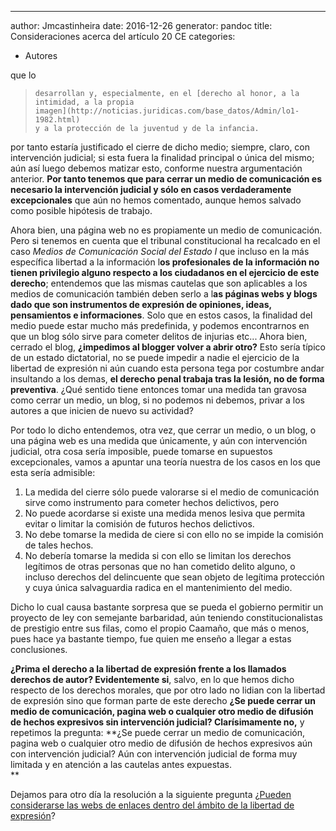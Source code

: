 ---
author: Jmcastinheira
date: 2016-12-26
generator: pandoc
title: Consideraciones acerca del artículo 20 CE
categories:

  - Autores

 que lo
>     desarrollan y, especialmente, en el [derecho al honor, a la
>     intimidad, a la propia
>     imagen](http://noticias.juridicas.com/base_datos/Admin/lo1-1982.html)
>     y a la protección de la juventud y de la infancia.

por tanto estaría justificado el cierre de dicho medio; siempre, claro,
con intervención judicial; si esta fuera la finalidad principal o única
del mismo; aún así luego debemos matizar esto, conforme nuestra
argumentación anterior. **Por tanto tenemos que para cerrar un medio de
comunicación es necesario la intervención judicial y sólo en casos
verdaderamente excepcionales** que aún no hemos comentado, aunque hemos
salvado como posible hipótesis de trabajo.

Ahora bien, una página web no es propiamente un medio de comunicación.
Pero si tenemos en cuenta que el tribunal constitucional ha recalcado en
el caso *Medios de Comunicación Social del Estado I* que incluso en la
más específica libertad a la información l**os profesionales de la
información no tienen privilegio alguno respecto a los ciudadanos en el
ejercicio de este derecho**; entendemos que las mismas cautelas que son
aplicables a los medios de comunicación también deben serlo a l**as
páginas webs y blogs dado que son instrumentos de expresión de
opiniones, ideas, pensamientos e informaciones**. Solo que en estos
casos, la finalidad del medio puede estar mucho más predefinida, y
podemos encontrarnos en que un blog sólo sirve para cometer delitos de
injurias etc... Ahora bien, cerrado el blog, **¿impedimos al blogger
volver a abrir otro?** Esto sería típico de un estado dictatorial, no se
puede impedir a nadie el ejercicio de la libertad de expresión ni aún
cuando esta persona tega por costumbre andar insultando a los demas,
**el derecho penal trabaja tras la lesión, no de forma preventiva**.
¿Qué sentido tiene entonces tomar una medida tan gravosa como cerrar un
medio, un blog, si no podemos ni debemos, privar a los autores a que
inicien de nuevo su actividad?

Por todo lo dicho entendemos, otra vez, que cerrar un medio, o un blog,
o una página web es una medida que únicamente, y aún con intervención
judicial, otra cosa sería imposible, puede tomarse en supuestos
excepcionales, vamos a apuntar una teoría nuestra de los casos en los
que esta sería admisible:

1.  La medida del cierre sólo puede valorarse si el medio de
    comunicación sirve como instrumento para cometer hechos delictivos,
    pero
2.  No puede acordarse si existe una medida menos lesiva que permita
    evitar o limitar la comisión de futuros hechos delictivos.
3.  No debe tomarse la medida de ciere si con ello no se impide la
    comisión de tales hechos.
4.  No debería tomarse la medida si con ello se limitan los derechos
    legítimos de otras personas que no han cometido delito alguno, o
    incluso derechos del delincuente que sean objeto de legítima
    protección y cuya única salvaguardia radica en el mantenimiento del
    medio.

Dicho lo cual causa bastante sorpresa que se pueda el gobierno permitir
un proyecto de ley con semejante barbaridad, aún teniendo
constitucionalistas de prestigio entre sus filas, como el propio
Caamaño, que más o menos, pues hace ya bastante tiempo, fue quien me
enseño a llegar a estas conclusiones.

**¿Prima el derecho a la libertad de expresión frente a los llamados
derechos de autor? Evidentemente si**, salvo, en lo que hemos dicho
respecto de los derechos morales, que por otro lado no lidian con la
libertad de expresión sino que forman parte de este derecho **¿Se puede
cerrar un medio de comunicación, pagina web o cualquier otro medio de
difusión de hechos expresivos sin intervención judicial? Clarísimamente
no,** y repetimos la pregunta: **¿Se puede cerrar un medio de
comunicación, pagina web o cualquier otro medio de difusión de hechos
expresivos aún con intervención judicial? Aún con intervención judicial
de forma muy limitada y en atención a las cautelas antes expuestas.\
**

Dejamos para otro día la resolución a la siguiente pregunta ¿[Pueden
considerarse las webs de enlaces dentro del ámbito de la libertad de
expresión](http://entelequia.bligoo.com/content/view/682955/Consideraciones-acerca-del-articulo-20-II.html#content-top)?
